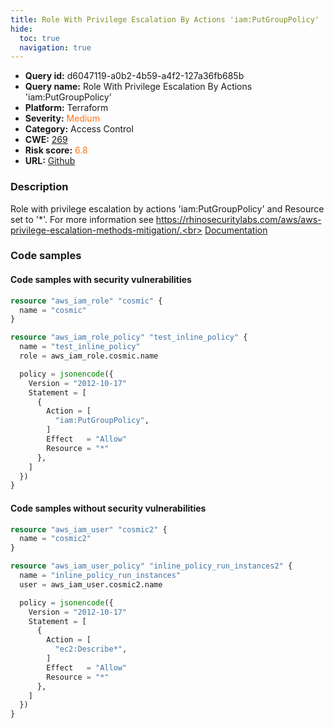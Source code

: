 ```yaml
---
title: Role With Privilege Escalation By Actions 'iam:PutGroupPolicy'
hide:
  toc: true
  navigation: true
---
```


<style>
  .highlight .hll {
    background-color: #ff171742;
  }
  .md-content {
    max-width: 1100px;
    margin: 0 auto;
  }
</style>

-   **Query id:** d6047119-a0b2-4b59-a4f2-127a36fb685b
-   **Query name:** Role With Privilege Escalation By Actions 'iam:PutGroupPolicy'
-   **Platform:** Terraform
-   **Severity:** <span style="color:#ff7213">Medium</span>
-   **Category:** Access Control
-   **CWE:** <a href="https://cwe.mitre.org/data/definitions/269.html" onclick="newWindowOpenerSafe(event, 'https://cwe.mitre.org/data/definitions/269.html')">269</a>
-   **Risk score:** <span style="color:#ff7213">6.8</span>
-   **URL:** [Github](https://github.com/Checkmarx/kics/tree/master/assets/queries/terraform/aws/role_with_privilege_escalation_by_actions_iam_PutGroupPolicy)

### Description
Role with privilege escalation by actions 'iam:PutGroupPolicy' and Resource set to '*'. For more information see https://rhinosecuritylabs.com/aws/aws-privilege-escalation-methods-mitigation/.<br>
[Documentation](https://registry.terraform.io/providers/hashicorp/aws/latest/docs/resources/iam_role_policy#policy)

### Code samples
#### Code samples with security vulnerabilities
```tf title="Positive test num. 1 - tf file" hl_lines="1"
resource "aws_iam_role" "cosmic" {
  name = "cosmic"
}

resource "aws_iam_role_policy" "test_inline_policy" {
  name = "test_inline_policy"
  role = aws_iam_role.cosmic.name

  policy = jsonencode({
    Version = "2012-10-17"
    Statement = [
      {
        Action = [
          "iam:PutGroupPolicy",
        ]
        Effect   = "Allow"
        Resource = "*"
      },
    ]
  })
}


```


#### Code samples without security vulnerabilities
```tf title="Negative test num. 1 - tf file"
resource "aws_iam_user" "cosmic2" {
  name = "cosmic2"
}

resource "aws_iam_user_policy" "inline_policy_run_instances2" {
  name = "inline_policy_run_instances"
  user = aws_iam_user.cosmic2.name

  policy = jsonencode({
    Version = "2012-10-17"
    Statement = [
      {
        Action = [
          "ec2:Describe*",
        ]
        Effect   = "Allow"
        Resource = "*"
      },
    ]
  })
}

```

